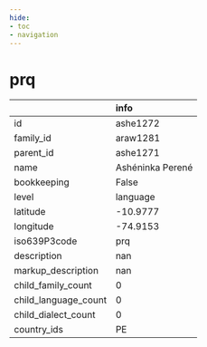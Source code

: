 ```yaml
---
hide:
- toc
- navigation
---
```

# prq
|                      | info             |
|:---------------------|:-----------------|
| id                   | ashe1272         |
| family_id            | araw1281         |
| parent_id            | ashe1271         |
| name                 | Ashéninka Perené |
| bookkeeping          | False            |
| level                | language         |
| latitude             | -10.9777         |
| longitude            | -74.9153         |
| iso639P3code         | prq              |
| description          | nan              |
| markup_description   | nan              |
| child_family_count   | 0                |
| child_language_count | 0                |
| child_dialect_count  | 0                |
| country_ids          | PE               |
